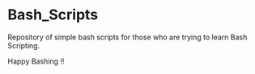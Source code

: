 # Bash_Scripts
Repository of simple bash scripts for those who are trying to learn Bash Scripting.

Happy Bashing !!
